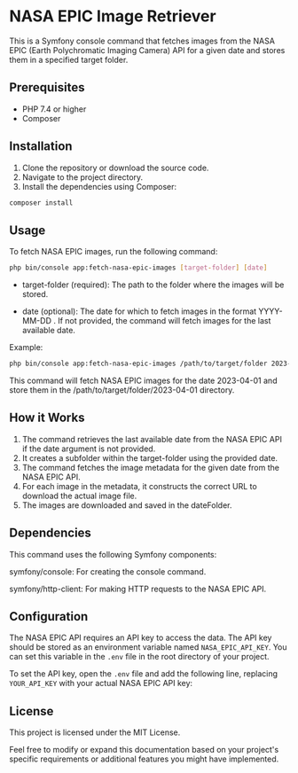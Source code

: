 # NASA EPIC Image Retriever

This is a Symfony console command that fetches images from the NASA EPIC (Earth Polychromatic Imaging Camera) API for a given date and stores them in a specified target folder.

## Prerequisites

* PHP 7.4 or higher
* Composer

## Installation

1. Clone the repository or download the source code.
2. Navigate to the project directory.
3. Install the dependencies using Composer:

```bash
composer install
```

## Usage

To fetch NASA EPIC images, run the following command:

```bash
php bin/console app:fetch-nasa-epic-images [target-folder] [date]
```

* target-folder
 (required): The path to the folder where the images will be stored.

* date
 (optional): The date for which to fetch images in the format 
YYYY-MM-DD
. If not provided, the command will fetch images for the last available date.

Example:

```bash
php bin/console app:fetch-nasa-epic-images /path/to/target/folder 2023-04-01
```

This command will fetch NASA EPIC images for the date 2023-04-01 and store them in the /path/to/target/folder/2023-04-01 directory.

## How it Works

1. The command retrieves the last available date from the NASA EPIC API if the date argument is not provided.
2. It creates a subfolder within the target-folder using the provided date.
3. The command fetches the image metadata for the given date from the NASA EPIC API.
4. For each image in the metadata, it constructs the correct URL to download the actual image file.
5. The images are downloaded and saved in the dateFolder.

## Dependencies

This command uses the following Symfony components:

symfony/console: For creating the console command.

symfony/http-client: For making HTTP requests to the NASA EPIC API.

## Configuration

The NASA EPIC API requires an API key to access the data. The API key should be stored as an environment variable named `NASA_EPIC_API_KEY`. You can set this variable in the `.env` file in the root directory of your project.

To set the API key, open the `.env` file and add the following line, replacing `YOUR_API_KEY` with your actual NASA EPIC API key:

## License

This project is licensed under the MIT License.

Feel free to modify or expand this documentation based on your project's specific requirements or additional features you might have implemented.